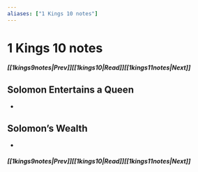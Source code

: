 ```yaml
---
aliases: ["1 Kings 10 notes"]
---
```

# 1 Kings 10 notes
##### <span class=arrow-left></span>[[1kings9notes|Prev]]<span class=navigation-separator></span>[[1kings10|Read]]<span class=navigation-separator></span>[[1kings11notes|Next]]<span class=arrow-right></span>
## Solomon Entertains a Queen
- 
## Solomon’s Wealth
- 
##### <span class=arrow-left></span>[[1kings9notes|Prev]]<span class=navigation-separator></span>[[1kings10|Read]]<span class=navigation-separator></span>[[1kings11notes|Next]]<span class=arrow-right></span>